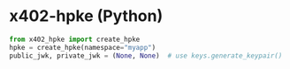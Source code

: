 # x402-hpke (Python)

```python
from x402_hpke import create_hpke
hpke = create_hpke(namespace="myapp")
public_jwk, private_jwk = (None, None)  # use keys.generate_keypair()
```